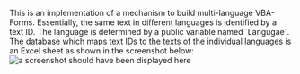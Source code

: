 This is an implementation of a mechanism to build multi-language VBA-Forms. Essentially, the same text in different languages is identified by a text ID. The language is determined by a public variable named ´Langugae´. The database which maps text IDs to the texts of the individual languages is an Excel sheet as shown in the screenshot below:
![a screenshot should have been displayed here]("./Multi-language-VBA-forms/locale_worksheet_template.png")
